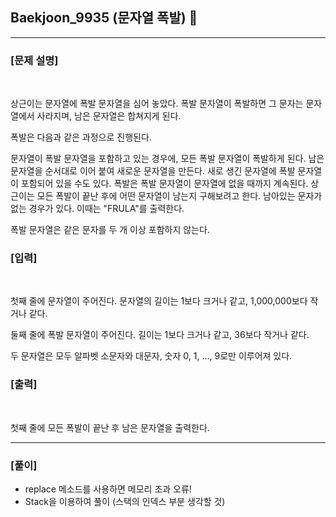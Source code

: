 ## Baekjoon_9935 (문자열 폭발) 🚀
___


### **[문제 설명]**
<br>

상근이는 문자열에 폭발 문자열을 심어 놓았다. 폭발 문자열이 폭발하면 그 문자는 문자열에서 사라지며, 남은 문자열은 합쳐지게 된다.

폭발은 다음과 같은 과정으로 진행된다.

문자열이 폭발 문자열을 포함하고 있는 경우에, 모든 폭발 문자열이 폭발하게 된다. 남은 문자열을 순서대로 이어 붙여 새로운 문자열을 만든다.
새로 생긴 문자열에 폭발 문자열이 포함되어 있을 수도 있다.
폭발은 폭발 문자열이 문자열에 없을 때까지 계속된다.
상근이는 모든 폭발이 끝난 후에 어떤 문자열이 남는지 구해보려고 한다. 남아있는 문자가 없는 경우가 있다. 이때는 "FRULA"를 출력한다.

폭발 문자열은 같은 문자를 두 개 이상 포함하지 않는다.

### **[입력]**
<br>

첫째 줄에 문자열이 주어진다. 문자열의 길이는 1보다 크거나 같고, 1,000,000보다 작거나 같다.

둘째 줄에 폭발 문자열이 주어진다. 길이는 1보다 크거나 같고, 36보다 작거나 같다.

두 문자열은 모두 알파벳 소문자와 대문자, 숫자 0, 1, ..., 9로만 이루어져 있다.

### **[출력]**
<br>

첫째 줄에 모든 폭발이 끝난 후 남은 문자열을 출력한다.

___


### **[풀이]**

- replace 메소드를 사용하면 메모리 초과 오류!
- Stack을 이용하여 풀이 (스택의 인덱스 부분 생각할 것)
 